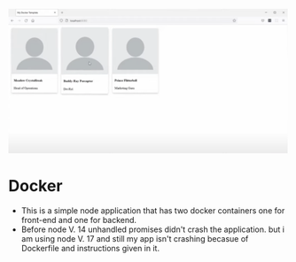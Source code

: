  ![image of preview](./public/docker.png?raw=true "preview image")

# Docker 
* This is a simple node application that has two docker containers one for front-end and one for backend.
* Before node V. 14 unhandled promises didn't crash the application. but i am using node V. 17 and still my app isn't crashing becasue of Dockerfile and instructions given in it.